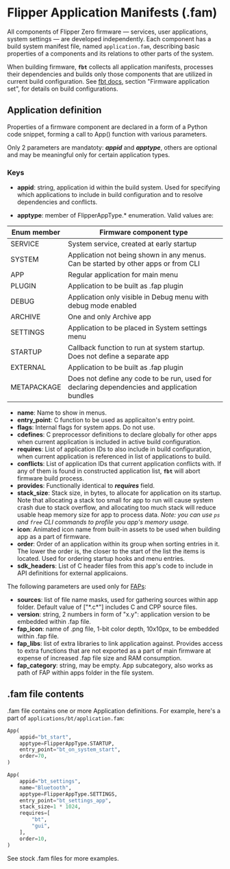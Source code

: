# Flipper Application Manifests (.fam)

All components of Flipper Zero firmware — services, user applications, system settings — are developed independently. Each component has a build system manifest file, named `application.fam`, describing basic properties of a components and its relations to other parts of the system.

When building firmware, **`fbt`** collects all application manifests, processes their dependencies and builds only those components that are utilized in current build configuration. See [fbt docs](./fbt.md), section "Firmware application set", for details on build configurations.

## Application definition

Properties of a firmware component are declared in a form of a Python code snippet, forming a call to App() function with various parameters. 

Only 2 parameters are mandatoty: ***appid*** and ***apptype***, others are optional and may be meaningful only for certain application types.

### Keys

* **appid**: string, application id within the build system. Used for specifying which applications to include in build configuration and to resolve dependencies and conflicts.

* **apptype**: member of FlipperAppType.* enumeration. Valid values are:

| Enum member  | Firmware component type  |
|--------------|--------------------------|
| SERVICE      | System service, created at early startup  |
| SYSTEM       | Application not being shown in any menus. Can be started by other apps or from CLI  |
| APP          | Regular application for main menu |
| PLUGIN       | Application to be built as .fap plugin |
| DEBUG        | Application only visible in Debug menu with debug mode enabled |
| ARCHIVE      | One and only Archive app |
| SETTINGS     | Application to be placed in System settings menu |
| STARTUP      | Callback function to run at system startup. Does not define a separate app |
| EXTERNAL     | Application to be built as .fap plugin |
| METAPACKAGE  | Does not define any code to be run, used for declaring dependencies and application bundles |

* **name**: Name to show in menus.
* **entry_point**: C function to be used as applicaiton's entry point.
* **flags**: Internal flags for system apps. Do not use.
* **cdefines**: C preprocessor definitions to declare globally for other apps when current application is included in active build configuration.
* **requires**: List of application IDs to also include in build configuration, when current application is referenced in list of applications to build.
* **conflicts**: List of application IDs that current application conflicts with. If any of them is found in constructed application list, **`fbt`** will abort firmware build process.
* **provides**: Functionally identical to ***requires*** field.
* **stack_size**: Stack size, in bytes, to allocate for application on its startup. Note that allocating a stack too small for app to run will cause system crash due to stack overflow, and allocating too much stack will reduce usable heap memory size for app to process data. *Note: you can use `ps` and `free` CLI commands to profile you app's memory usage.*
* **icon**: Animated icon name from built-in assets to be used when building app as a part of firmware.
* **order**: Order of an application within its group when sorting entries in it. The lower the order is, the closer to the start of the list the items is located. Used for ordering startup hooks and menu entries. 
* **sdk_headers**: List of C header files from this app's code to include in API definitions for external applicaions.

The following parameters are used only for [FAPs](./AppsOnSDCard.md):

* **sources**: list of file name masks, used for gathering sources within app folder. Default value of ["\*.c\*"] includes C and CPP source files.
* **version**: string, 2 numbers in form of "x.y": application version to be embedded within .fap file.
* **fap_icon**: name of .png file, 1-bit color depth, 10x10px, to be embedded within .fap file.
* **fap_libs**: list of extra libraries to link application against. Provides access to extra functions that are not exported as a part of main firmware at expense of increased .fap file size and RAM consumption.
* **fap_category**: string, may be empty. App subcategory, also works as path of FAP within apps folder in the file system.


## .fam file contents

.fam file contains one or more Application definitions. For example, here's a part of `applications/bt/application.fam`:

```python
App(
    appid="bt_start",
    apptype=FlipperAppType.STARTUP,
    entry_point="bt_on_system_start",
    order=70,
)

App(
    appid="bt_settings",
    name="Bluetooth",
    apptype=FlipperAppType.SETTINGS,
    entry_point="bt_settings_app",
    stack_size=1 * 1024,
    requires=[
        "bt",
        "gui",
    ],
    order=10,
)
```

See stock .fam files for more examples.